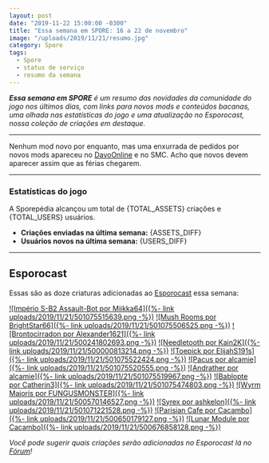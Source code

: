 ```yaml
---
layout: post
date: "2019-11-22 15:00:00 -0300"
title: "Essa semana em SPORE: 16 a 22 de novembro"
image: "/uploads/2019/11/21/resumo.jpg"
category: Spore
tags:
  - Spore
  - status de serviço
  - resumo da semana
---
```


_**Essa semana em SPORE** é um resumo das novidades da comunidade do jogo nos últimos dias, com links para novos mods e conteúdos bacanas, uma olhada nas estatísticas do jogo e uma atualização no Esporocast, nossa coleção de criações em destaque._

***

Nenhum mod novo por enquanto, mas uma enxurrada de pedidos por novos mods apareceu no [DavoOnline](http://www.davoonline.com/) e no SMC. Acho que novos devem aparecer assim que as férias chegarem.

***

### Estatísticas do jogo

A Sporepédia alcançou um total de {TOTAL_ASSETS} criações e {TOTAL_USERS} usuários.

- **Criações enviadas na última semana:** {ASSETS_DIFF}
- **Usuários novos na última semana:** {USERS_DIFF}

***

## Esporocast

Essas são as doze criaturas adicionadas ao [Esporocast](http://www.spore.com/sporepedia#qry=ssc-501057576550) essa semana:

[![Império S-B2 Assault-Bot por Miikka64]({%- link uploads/2019/11/21/501075515639.png -%})](http://www.spore.com/sporepedia#qry=sast-501075515639%3Assc-501057576550)
[![Mush Rooms por BrightStar66]({%- link uploads/2019/11/21/501075506525.png -%})](http://www.spore.com/sporepedia#qry=sast-501075506525%3Assc-501057576550)
[![Brontocirradon por Alexander1621]({%- link uploads/2019/11/21/500241802693.png -%})](http://www.spore.com/sporepedia#qry=sast-500241802693%3Assc-501057576550)
[![Needletooth por Kain2K]({%- link uploads/2019/11/21/500000813214.png -%})](http://www.spore.com/sporepedia#qry=sast-500000813214%3Assc-501057576550)
[![Toepick por ElijahS191s]({%- link uploads/2019/11/21/501075522424.png -%})](http://www.spore.com/sporepedia#qry=sast-501075522424%3Assc-501057576550)
[![Pacus por alcamie]({%- link uploads/2019/11/21/501075520555.png -%})](http://www.spore.com/sporepedia#qry=sast-501075520555%3Assc-501057576550)
[![Andrather por alcamie]({%- link uploads/2019/11/21/501075519967.png -%})](http://www.spore.com/sporepedia#qry=sast-501075519967%3Assc-501057576550)
[![Bablopte por Catherin3]({%- link uploads/2019/11/21/501075474803.png -%})](http://www.spore.com/sporepedia#qry=sast-501075474803%3Assc-501057576550)
[![Wyrm Majoris por FUNGUSMONSTER]({%- link uploads/2019/11/21/500570146527.png -%})](http://www.spore.com/sporepedia#qry=sast-500570146527%3Assc-501057576550)
[![Syrex por ashkelon]({%- link uploads/2019/11/21/501071221528.png -%})](http://www.spore.com/sporepedia#qry=sast-501071221528%3Assc-501057576550)
[![Parisian Cafe por Cacambo]({%- link uploads/2019/11/21/500650179127.png -%})](http://www.spore.com/sporepedia#qry=sast-500650179127%3Assc-501057576550)
[![Lunar Module por Cacambo]({%- link uploads/2019/11/21/500676858128.png -%})](http://www.spore.com/sporepedia#qry=sast-500676858128%3Assc-501057576550)
  
_Você pode sugerir quais criações serão adicionadas no Esporocast lá no [Fórum](https://forum.esporo.net/d/18-conheca-o-esporocast)!_
